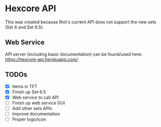 # Hexcore API

This was created because Riot's current API does not support the new sets (Set 6 and Set 6.5).

## Web Service
API server (including basic documentation) can be found/used here: https://hexcore-api.herokuapp.com/

## TODOs
- [x] Items in TFT
- [x] Finish up Set 6.5
- [x] Web service to call API
- [ ] Finish up web service GUI
- [ ] Add other sets APIs
- [ ] Improve documentation
- [ ] Proper logo/icon
